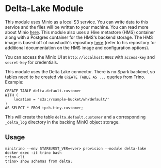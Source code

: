 # Delta-Lake Module

This module uses Minio as a local S3 service. You can write data to this service
and the files will be written to your machine. You can read more about Minio
[here](https://docs.min.io/docs/minio-docker-quickstart-guide.html). This module
also uses a Hive metastore (HMS) container along with a Postgres container for
the HMS's backend storage. The HMS image is based off of naushadh's repository
[here](https://github.com/naushadh/hive-metastore) (refer to his repository for
additional documentation on the HMS image and configuration options).

You can access the Minio UI at `http://localhost:9002` with `access-key` and
`secret-key` for credentials.

This module uses the Delta Lake connector. There is no Spark backend, so tables
need to be created via `CREATE TABLE AS ...` queries from Trino. Example:

    CREATE TABLE delta.default.customer 
    WITH (
        location = 's3a://sample-bucket/wh/default/'
    )
    AS SELECT * FROM tpch.tiny.customer;

This will create the table `delta.default.customer` and a corresponding
`_delta_log` directory in the backing MinIO object storage.

## Usage

    minitrino --env STARBURST_VER=<ver> provision --module delta-lake
    docker exec -it trino bash 
    trino-cli
    trino> show schemas from delta;
